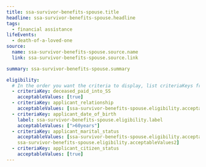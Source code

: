 ```yaml
---
title: ssa-survivor-benefits-spouse.title
headline: ssa-survivor-benefits-spouse.headline
tags:
  - financial assistance
lifeEvents:
  - death-of-a-loved-one
source:
  name: ssa-survivor-benefits-spouse.source.name
  link: ssa-survivor-benefits-spouse.source.link

summary: ssa-survivor-benefits-spouse.summary

eligibility:
  # In the order you want the criteria to display, list criteriaKeys from the csv here, each followed by a comma-separated list of which values indicate eligibility for that criteria. Wrap individual values in quotes if they have inner commas.
  - criteriaKey: deceased_paid_into_SS
    acceptableValues: [true]
  - criteriaKey: applicant_relationship
    acceptableValues: [ssa-survivor-benefits-spouse.eligibility.acceptableValues]
  - criteriaKey: applicant_date_of_birth
    label: ssa-survivor-benefits-spouse.eligibility.label
    acceptableValues: [">60years"]
  - criteriaKey: applicant_marital_status
    acceptableValues: [ssa-survivor-benefits-spouse.eligibility.acceptableValues1, 
    ssa-survivor-benefits-spouse.eligibility.acceptableValues2]
  - criteriaKey: applicant_citizen_status
    acceptableValues: [true]
---
```

